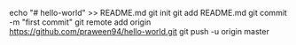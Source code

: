 echo "# hello-world" >> README.md
git init
git add README.md
git commit -m "first commit"
git remote add origin https://github.com/praween94/hello-world.git
git push -u origin master
